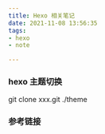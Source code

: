 ```yaml
---
title: Hexo 相关笔记
date: 2021-11-08 13:56:35
tags: 
- hexo
- note

---
```


### hexo 主题切换

git clone xxx.git ./theme

### 参考链接
